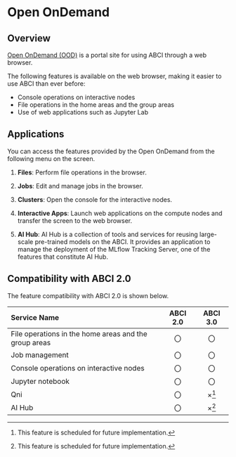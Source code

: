 # Open OnDemand

## Overview

[Open OnDemand (OOD)](https://openondemand.org/) is a portal site for using ABCI through a web browser.

The following features is available on the web browser, making it easier to use ABCI than ever before:

* Console operations on interactive nodes
* File operations in the home areas and the group areas
* Use of web applications such as Jupyter Lab



## Applications

You can access the features provided by the Open OnDemand from the following menu on the screen.

1. **Files**: Perform file operations in the browser.

2. **Jobs**: Edit and manage jobs in the browser.

3. **Clusters**: Open the console for the interactive nodes.

4. **Interactive Apps**: Launch web applications on the compute nodes and transfer the screen to the web browser.

5. **AI Hub**: AI Hub is a collection of tools and services for reusing large-scale pre-trained models on the ABCI. It provides an application to manage the deployment of the MLflow Tracking Server, one of the features that constitute AI Hub.


## Compatibility with ABCI 2.0 

The feature compatibility with ABCI 2.0 is shown below.

| Service Name | ABCI 2.0 | ABCI 3.0 | 
|:--|:---:|:---:|
| File operations in the home areas and the group areas | 〇 | 〇 | 
| Job management | 〇 | 〇 | 
| Console operations on interactive nodes | 〇 | 〇 | 
| Jupyter notebook | 〇 | 〇 | 
| Qni | 〇 | ×[^1] | 
| AI Hub | 〇 | ×[^1] | 

[^1]: This feature is scheduled for future implementation.